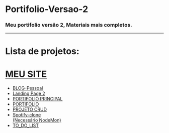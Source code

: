 # Portifolio-Versao-2
<h3> Meu portifolio versão 2, Materiais mais completos. </h3>

-----------------
<h1>Lista de projetos:</h1>
<h1><a href='http://www.denobi.site/' target='_blank'>MEU SITE </a></h1>
<ul>
 
 <a href='https://github.com/Denobi/Portifolio-Versao-2/tree/main/BLOG-Pessoal' target='_blank'> <li>BLOG-Pessoal</li></a>
 <a href='https://github.com/Denobi/Portifolio-Versao-2/tree/main/Landing%20Page%202' target='_blank'> <li>Landing Page 2</li></a>
 <a href='https://github.com/Denobi/Portifolio-Versao-2/tree/main/PORTIFOLIO%20PRINCIPAL' target='_blank'> <li>PORTIFOLIO PRINCIPAL</li></a>
 <a href='https://github.com/Denobi/Portifolio-Versao-2/tree/main/PORTIFOLIO' target='_blank'> <li>PORTIFOLIO</li></a>
 <a href='https://github.com/Denobi/Portifolio-Versao-2/tree/main/PROJETO%20CRUD' target='_blank'> <li>PROJETO CRUD</li></a>
 <a href='https://github.com/Denobi/Portifolio-Versao-2/tree/main/Spotify-clone' target='_blank'> <li>Spotify-clone</li> <span>(Necessário NodeMon)</span></a>
 <a href='https://github.com/Denobi/Portifolio-Versao-2/tree/main/TO_DO_LIST' target='_blank'> <li>TO_DO_LIST</li></a>
</ul>
